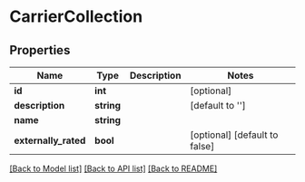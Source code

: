 # CarrierCollection

## Properties
Name | Type | Description | Notes
------------ | ------------- | ------------- | -------------
**id** | **int** |  | [optional] 
**description** | **string** |  | [default to '']
**name** | **string** |  | 
**externally_rated** | **bool** |  | [optional] [default to false]

[[Back to Model list]](../README.md#documentation-for-models) [[Back to API list]](../README.md#documentation-for-api-endpoints) [[Back to README]](../README.md)


